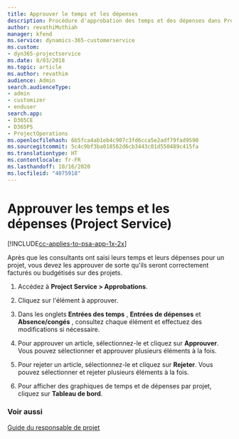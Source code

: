 ```yaml
---
title: Approuver le temps et les dépenses
description: Procédure d'approbation des temps et des dépenses dans Project Service
author: revathiMuthiah
manager: kfend
ms.service: dynamics-365-customerservice
ms.custom:
- dyn365-projectservice
ms.date: 8/03/2018
ms.topic: article
ms.author: revathim
audience: Admin
search.audienceType:
- admin
- customizer
- enduser
search.app:
- D365CE
- D365PS
- ProjectOperations
ms.openlocfilehash: 6b5fca4ab1eb4c907c3fd6cca5e2adf79fad9590
ms.sourcegitcommit: 5c4c9bf3ba018562d6cb3443c01d550489c415fa
ms.translationtype: HT
ms.contentlocale: fr-FR
ms.lasthandoff: 10/16/2020
ms.locfileid: "4075918"
---
```

# <a name="approve-time-and-expenses-project-service"></a>Approuver les temps et les dépenses (Project Service)

[!INCLUDE[cc-applies-to-psa-app-1x-2x](../includes/cc-applies-to-psa-app-1x-2x.md)]

Après que les consultants ont saisi leurs temps et leurs dépenses pour un projet, vous devez les approuver de sorte qu'ils seront correctement facturés ou budgétisés sur des projets.  
  
1.  Accédez à **Project Service > Approbations**.  
  
2.  Cliquez sur l'élément à approuver.  
  
3.  Dans les onglets **Entrées des temps** , **Entrées de dépenses** et **Absence/congés** , consultez chaque élément et effectuez des modifications si nécessaire.  
  
4.  Pour approuver un article, sélectionnez-le et cliquez sur **Approuver**. Vous pouvez sélectionner et approuver plusieurs éléments à la fois.  
  
5.  Pour rejeter un article, sélectionnez-le et cliquez sur **Rejeter**. Vous pouvez sélectionner et rejeter plusieurs éléments à la fois.  
  
6.  Pour afficher des graphiques de temps et de dépenses par projet, cliquez sur **Tableau de bord**.  
  
### <a name="see-also"></a>Voir aussi  
 [Guide du responsable de projet](../psa/project-manager-guide.md)

